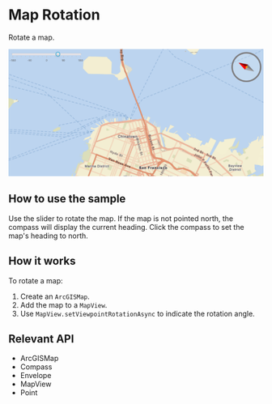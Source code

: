 # Map Rotation

Rotate a map.

![](MapRotation.png)

## How to use the sample

Use the slider to rotate the map. If the map is not pointed north, the compass will display the current heading.
Click the compass to set the map's heading to north.

## How it works

To rotate a map:

1.  Create an `ArcGISMap`.
2.  Add the map to a `MapView`.
3.  Use `MapView.setViewpointRotationAsync` to indicate the rotation angle.

## Relevant API

*   ArcGISMap
*   Compass
*   Envelope
*   MapView
*   Point
